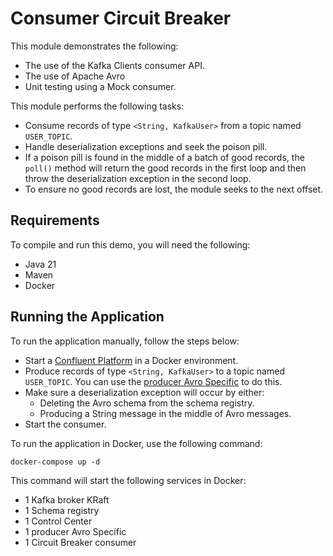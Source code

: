 # Consumer Circuit Breaker

This module demonstrates the following:

- The use of the Kafka Clients consumer API.
- The use of Apache Avro
- Unit testing using a Mock consumer.

This module performs the following tasks:

- Consume records of type `<String, KafkaUser>` from a topic named `USER_TOPIC`.
- Handle deserialization exceptions and seek the poison pill.
- If a poison pill is found in the middle of a batch of good records, the `poll()` method will return the good records
  in the first loop and then throw the deserialization exception in the second loop.
- To ensure no good records are lost, the module seeks to the next offset.

## Requirements

To compile and run this demo, you will need the following:

- Java 21
- Maven
- Docker

## Running the Application

To run the application manually, follow the steps below:

- Start a [Confluent Platform](https://docs.confluent.io/platform/current/quickstart/ce-docker-quickstart.html#step-1-download-and-start-cp) in a Docker environment.
- Produce records of type `<String, KafkaUser>` to a topic named `USER_TOPIC`. You can use the [producer Avro Specific](../../kafka-producer-quickstarts/kafka-producer-avro-specific) to do this.
- Make sure a deserialization exception will occur by either:
    - Deleting the Avro schema from the schema registry.
    - Producing a String message in the middle of Avro messages.
- Start the consumer.

To run the application in Docker, use the following command:

```console
docker-compose up -d
```

This command will start the following services in Docker:

- 1 Kafka broker KRaft
- 1 Schema registry
- 1 Control Center
- 1 producer Avro Specific
- 1 Circuit Breaker consumer
